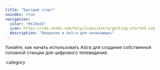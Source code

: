 ```yaml
---
title: "Быстрый старт"
noindex: true
navigation:
  color: "#519ed3"
  icon: https://cdn.cesbo.com/help/icons/astra/getting-started.svg
  description: "Введение в Astra для начинающих"
---
```


Узнайте, как начать использовать Astra для создания собственной головной станции для цифрового телевидения.

:category
